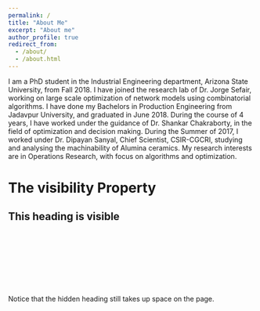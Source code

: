 ```yaml
---
permalink: /
title: "About Me"
excerpt: "About me"
author_profile: true
redirect_from: 
  - /about/
  - /about.html
---
```

I am a PhD student in the Industrial Engineering department, Arizona State University, from Fall 2018. I have joined the research lab of Dr. Jorge Sefair, working on large scale optimization of network models using combinatorial algorithms. I have done my Bachelors in Production Engineering from Jadavpur University, and graduated in June 2018. During the course of 4 years, I have worked under the guidance of Dr. Shankar Chakraborty, in the field of optimization and decision making. During the Summer of 2017, I worked under Dr. Dipayan Sanyal, Chief Scientist, CSIR-CGCRI, studying and analysing the machinability of Alumina ceramics. My research interests are in Operations Research, with focus on algorithms and optimization.

<style>
h2.a {
  visibility: visible;
}

h2.b {
  height:100px;
  width:100px;
  color=white;
  visibility: hidden;
}
h2:hover .b{
  width: 200px;
  visibility: visible;
}
</style>

<body>

<h1>The visibility Property</h1>

<h2 class="a">This heading is visible</h2>

<h2 class="b">This heading is hidden</h2>

<p>Notice that the hidden heading still takes up space on the page.</p>

</body>
